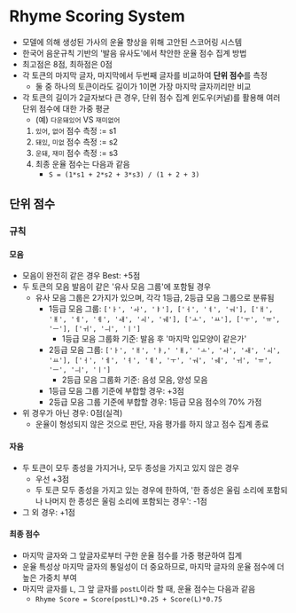 # Rhyme Scoring System
* 모델에 의해 생성된 가사의 운율 향상을 위해 고안된 스코어링 시스템
* 한국어 음운규칙 기반의 '발음 유사도'에서 착안한 운율 점수 집계 방법
* 최고점은 8점, 최하점은 0점
* 각 토큰의 마지막 글자, 마지막에서 두번째 글자를 비교하여 **단위 점수**를 측정
  - 둘 중 하나의 토큰이라도 길이가 1이면 가장 마지막 글자끼리만 비교
* 각 토큰의 길이가 2글자보다 큰 경우, 단위 점수 집계 윈도우(커널)를 활용해 여러 단위 점수에 대한 가중 평균
  - (예) `다운돼있어` VS `재미없어`
   1. `있어`, `없어` 점수 측정 := s1
   2. `돼있`, `미없` 점수 측정 := s2
   3. `운돼`, `재미` 점수 측정 := s3
   4. 최종 운율 점수는 다음과 같음  
      * `S = (1*s1 + 2*s2 + 3*s3) / (1 + 2 + 3)`
## 단위 점수
### 규칙
#### 모음
* 모음이 완전히 같은 경우 Best: +5점
* 두 토큰의 모음 발음이 같은 '유사 모음 그룹'에 포함될 경우
  * 유사 모음 그룹은 2가지가 있으며, 각각 1등급, 2등급 모음 그룹으로 분류됨
    * 1등급 모음 그룹: `['ㅏ', 'ㅘ', 'ㅑ'], ['ㅓ', 'ㅕ', 'ㅝ'], ['ㅐ', 'ㅒ', 'ㅔ', 'ㅖ', 'ㅙ', 'ㅚ', 'ㅞ'], ['ㅗ', 'ㅛ'], ['ㅜ', 'ㅠ', 'ㅡ'], ['ㅟ', 'ㅢ', 'ㅣ']`
        * 1등급 모음 그룹화 기준: 발음 후 '마지막 입모양이 같은가'
    * 2등급 모음 그룹: `['ㅏ', 'ㅐ', 'ㅑ,' 'ㅒ,' 'ㅗ', 'ㅘ', 'ㅙ', 'ㅚ', 'ㅛ'], ['ㅓ', 'ㅔ', 'ㅕ', 'ㅖ', 'ㅜ', 'ㅝ', 'ㅞ', 'ㅟ', 'ㅠ', 'ㅡ', 'ㅢ', 'ㅣ']`
        * 2등급 모음 그룹화 기준: 음성 모음, 양성 모음
    * 1등급 모음 그룹 기준에 부합할 경우: +3점
    * 2등급 모음 그룹 기준에 부합할 경우: 1등급 모음 점수의 70% 가점
* 위 경우가 아닌 경우: 0점(실격)
  * 운율이 형성되지 않은 것으로 판단, 자음 평가를 하지 않고 점수 집계 종료
#### 자음
* 두 토큰이 모두 종성을 가지거나, 모두 종성을 가지고 있지 않은 경우
  * 우선 +3점
  * 두 토큰 모두 종성을 가지고 있는 경우에 한하여, '한 종성은 울림 소리에 포함되나 나머지 한 종성은 울림 소리에 포함되는 경우': -1점
* 그 외 경우: +1점

#### 최종 점수
* 마지막 글자와 그 앞글자로부터 구한 운율 점수를 가중 평균하여 집계
* 운율 특성상 마지막 글자의 통일성이 더 중요하므로, 마지막 글자의 운율 점수에 더 높은 가중치 부여
* 마지막 글자를 `L`, 그 앞 글자를 `postL`이라 할 때, 운율 점수는 다음과 같음  
    * `Rhyme Score = Score(postL)*0.25 + Score(L)*0.75`



